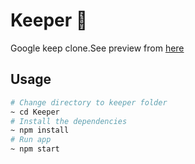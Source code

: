 # Keeper 📒
Google keep clone.See preview from [here](https://l1pp6.csb.app/)

## Usage 
```bash
# Change directory to keeper folder
~ cd Keeper
# Install the dependencies
~ npm install
# Run app
~ npm start

```